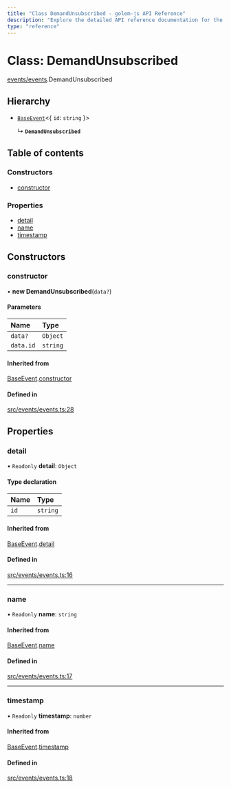 ```yaml
---
title: "Class DemandUnsubscribed - golem-js API Reference"
description: "Explore the detailed API reference documentation for the Class DemandUnsubscribed within the golem-js SDK for the Golem Network."
type: "reference"
---
```

# Class: DemandUnsubscribed

[events/events](../modules/events_events).DemandUnsubscribed

## Hierarchy

- [`BaseEvent`](events_events.BaseEvent)<{ `id`: `string`  }\>

  ↳ **`DemandUnsubscribed`**

## Table of contents

### Constructors

- [constructor](events_events.DemandUnsubscribed#constructor)

### Properties

- [detail](events_events.DemandUnsubscribed#detail)
- [name](events_events.DemandUnsubscribed#name)
- [timestamp](events_events.DemandUnsubscribed#timestamp)

## Constructors

### constructor

• **new DemandUnsubscribed**(`data?`)

#### Parameters

| Name | Type |
| :------ | :------ |
| `data?` | `Object` |
| `data.id` | `string` |

#### Inherited from

[BaseEvent](events_events.BaseEvent).[constructor](events_events.BaseEvent#constructor)

#### Defined in

[src/events/events.ts:28](https://github.com/golemfactory/golem-js/blob/72269cc/src/events/events.ts#L28)

## Properties

### detail

• `Readonly` **detail**: `Object`

#### Type declaration

| Name | Type |
| :------ | :------ |
| `id` | `string` |

#### Inherited from

[BaseEvent](events_events.BaseEvent).[detail](events_events.BaseEvent#detail)

#### Defined in

[src/events/events.ts:16](https://github.com/golemfactory/golem-js/blob/72269cc/src/events/events.ts#L16)

___

### name

• `Readonly` **name**: `string`

#### Inherited from

[BaseEvent](events_events.BaseEvent).[name](events_events.BaseEvent#name)

#### Defined in

[src/events/events.ts:17](https://github.com/golemfactory/golem-js/blob/72269cc/src/events/events.ts#L17)

___

### timestamp

• `Readonly` **timestamp**: `number`

#### Inherited from

[BaseEvent](events_events.BaseEvent).[timestamp](events_events.BaseEvent#timestamp)

#### Defined in

[src/events/events.ts:18](https://github.com/golemfactory/golem-js/blob/72269cc/src/events/events.ts#L18)

